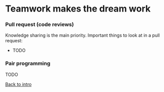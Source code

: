# Teamwork makes the dream work

### Pull request (code reviews)
Knowledge sharing is the main priority.
Important things to look at in a pull request:
- TODO

### Pair programming
TODO

[Back to intro](README.md)
